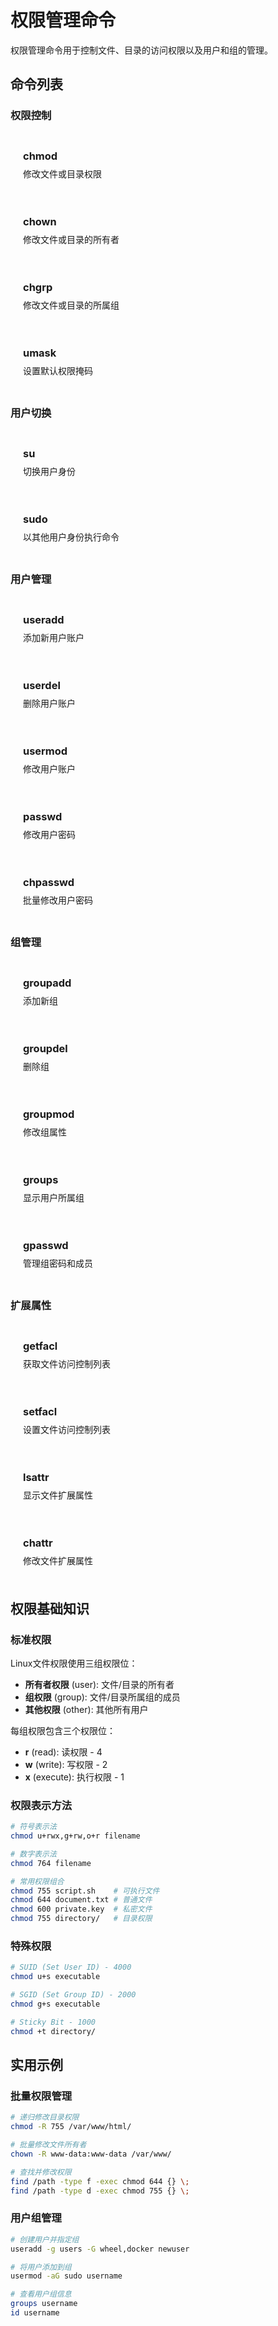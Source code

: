 # 权限管理命令

权限管理命令用于控制文件、目录的访问权限以及用户和组的管理。

## 命令列表

### 权限控制

<div class="command-list">
  <div class="command-item">
    <h3><a href="/command/chmod">chmod</a></h3>
    <p>修改文件或目录权限</p>
  </div>
  
  <div class="command-item">
    <h3><a href="/command/chown">chown</a></h3>
    <p>修改文件或目录的所有者</p>
  </div>
  
  <div class="command-item">
    <h3><a href="/command/chgrp">chgrp</a></h3>
    <p>修改文件或目录的所属组</p>
  </div>
  
  <div class="command-item">
    <h3><a href="/command/umask">umask</a></h3>
    <p>设置默认权限掩码</p>
  </div>
</div>

### 用户切换

<div class="command-list">
  <div class="command-item">
    <h3><a href="/command/su">su</a></h3>
    <p>切换用户身份</p>
  </div>
  
  <div class="command-item">
    <h3><a href="/command/sudo">sudo</a></h3>
    <p>以其他用户身份执行命令</p>
  </div>
</div>

### 用户管理

<div class="command-list">
  <div class="command-item">
    <h3><a href="/command/useradd">useradd</a></h3>
    <p>添加新用户账户</p>
  </div>
  
  <div class="command-item">
    <h3><a href="/command/userdel">userdel</a></h3>
    <p>删除用户账户</p>
  </div>
  
  <div class="command-item">
    <h3><a href="/command/usermod">usermod</a></h3>
    <p>修改用户账户</p>
  </div>
  
  <div class="command-item">
    <h3><a href="/command/passwd">passwd</a></h3>
    <p>修改用户密码</p>
  </div>
  
  <div class="command-item">
    <h3><a href="/command/chpasswd">chpasswd</a></h3>
    <p>批量修改用户密码</p>
  </div>
</div>

### 组管理

<div class="command-list">
  <div class="command-item">
    <h3><a href="/command/groupadd">groupadd</a></h3>
    <p>添加新组</p>
  </div>
  
  <div class="command-item">
    <h3><a href="/command/groupdel">groupdel</a></h3>
    <p>删除组</p>
  </div>
  
  <div class="command-item">
    <h3><a href="/command/groupmod">groupmod</a></h3>
    <p>修改组属性</p>
  </div>
  
  <div class="command-item">
    <h3><a href="/command/groups">groups</a></h3>
    <p>显示用户所属组</p>
  </div>
  
  <div class="command-item">
    <h3><a href="/command/gpasswd">gpasswd</a></h3>
    <p>管理组密码和成员</p>
  </div>
</div>

### 扩展属性

<div class="command-list">
  <div class="command-item">
    <h3><a href="/command/getfacl">getfacl</a></h3>
    <p>获取文件访问控制列表</p>
  </div>
  
  <div class="command-item">
    <h3><a href="/command/setfacl">setfacl</a></h3>
    <p>设置文件访问控制列表</p>
  </div>
  
  <div class="command-item">
    <h3><a href="/command/lsattr">lsattr</a></h3>
    <p>显示文件扩展属性</p>
  </div>
  
  <div class="command-item">
    <h3><a href="/command/chattr">chattr</a></h3>
    <p>修改文件扩展属性</p>
  </div>
</div>

## 权限基础知识

### 标准权限

Linux文件权限使用三组权限位：
- **所有者权限** (user): 文件/目录的所有者
- **组权限** (group): 文件/目录所属组的成员  
- **其他权限** (other): 其他所有用户

每组权限包含三个权限位：
- **r** (read): 读权限 - 4
- **w** (write): 写权限 - 2
- **x** (execute): 执行权限 - 1

### 权限表示方法

```bash
# 符号表示法
chmod u+rwx,g+rw,o+r filename

# 数字表示法  
chmod 764 filename

# 常用权限组合
chmod 755 script.sh    # 可执行文件
chmod 644 document.txt # 普通文件
chmod 600 private.key  # 私密文件
chmod 755 directory/   # 目录权限
```

### 特殊权限

```bash
# SUID (Set User ID) - 4000
chmod u+s executable

# SGID (Set Group ID) - 2000  
chmod g+s executable

# Sticky Bit - 1000
chmod +t directory/
```

## 实用示例

### 批量权限管理

```bash
# 递归修改目录权限
chmod -R 755 /var/www/html/

# 批量修改文件所有者
chown -R www-data:www-data /var/www/

# 查找并修改权限
find /path -type f -exec chmod 644 {} \;
find /path -type d -exec chmod 755 {} \;
```

### 用户组管理

```bash
# 创建用户并指定组
useradd -g users -G wheel,docker newuser

# 将用户添加到组
usermod -aG sudo username

# 查看用户组信息
groups username
id username
```

<style>
.command-list {
  display: grid;
  grid-template-columns: repeat(auto-fit, minmax(300px, 1fr));
  gap: 16px;
  margin: 24px 0;
}

.command-item {
  padding: 20px;
  border: 1px solid var(--vp-c-border);
  border-radius: 8px;
  background: var(--vp-c-bg-soft);
}

.command-item h3 {
  margin: 0 0 8px 0;
}

.command-item h3 a {
  color: var(--vp-c-brand);
  text-decoration: none;
  font-family: var(--vp-font-family-mono);
}

.command-item h3 a:hover {
  text-decoration: underline;
}

.command-item p {
  margin: 0;
  color: var(--vp-c-text-2);
  font-size: 14px;
  line-height: 1.5;
}
</style>
